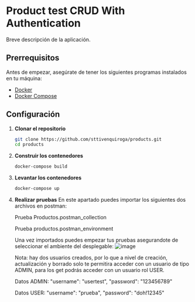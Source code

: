 # Product test CRUD With Authentication

Breve descripción de la aplicación.

## Prerrequisitos

Antes de empezar, asegúrate de tener los siguientes programas instalados en tu máquina:

- [Docker](https://www.docker.com/get-started)
- [Docker Compose](https://docs.docker.com/compose/install/)

## Configuración

1. **Clonar el repositorio**

   ```sh
   git clone https://github.com/sttivenquiroga/products.git
   cd products

2. **Construir los contenedores**

   ```sh
   docker-compose build

3. **Levantar los contenedores**

   ```sh
   docker-compose up
4. **Realizar pruebas**
   En este apartado puedes importar los siguientes dos archivos en postman:
   
   Prueba Productos.postman_collection
   
   Prueba productos.postman_environment

   Una vez importados puedes empezar tus pruebas asegurandote de seleccionar el ambiente del desplegable:
   ![image](https://github.com/sttivenquiroga/products/assets/83785617/f9cf3891-b9e7-4614-a1ba-3f10a6c20224)

   Nota: hay dos usuarios creados, por lo que a nivel de creación, actualización y borrado solo te permitira acceder con un usuario de tipo ADMIN, para los get podrás acceder con un usuario rol USER.

   Datos ADMIN:
    "username": "usertest",
    "password": "123456789"

   Datos USER:
    "username": "prueba",
    "password": "doh!12345"

   

